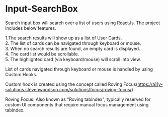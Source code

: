 # Input-SearchBox

Search input box will search over a list of users using ReactJs. The project includes below features.

1.The search results will show up as a list of User Cards.<br/>
2. The list of cards can be navigated through keyboard or mouse. <br/>
3. When no search results are found, an empty card is displayed.<br />
4. The card list would be scrollable. <br/>
5. The highlighted card (via keyboard/mouse) will scroll into view.<br />

List of cards navigated through keyboard or mouse is handled by using Custom Hooks.

Custom hook is created using the concept called Roving Focus(https://a11y-solutions.stevenwoodson.com/solutions/focus/roving-focus/)

Roving Focus: Also known as "Roving tabindex", typically reserved for custom UI components that require manual focus management using tabindex. 
